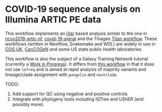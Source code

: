 # COVID-19 sequence analysis on Illumina ARTIC PE data

This workflow implements an [iVar](https://github.com/andersen-lab/ivar) based analysis similar to
the one in [ncov2019-artic-nf](https://github.com/connor-lab/ncov2019-artic-nf), [covid-19-signal](https://github.com/jaleezyy/covid-19-signal/) and the Thiagen [Titan workflow](https://github.com/theiagen/public_health_viral_genomics). These workflows (written in  Nextflow, Snakemake and WDL) are widely in use in [COG UK](https://www.cogconsortium.uk/), [CanCOGeN](https://www.genomecanada.ca/en/cancogen) and some US state public health laboratories.

This workflow is also the subject of a Galaxy Training Network tutorial (currently a [Work in Progress](https://github.com/galaxyproject/training-material/pull/2633)).
It differs from [this workflow](https://github.com/galaxyproject/iwc/tree/main/workflows/sars-cov-2-variant-calling/sars-cov-2-pe-illumina-artic-variant-calling) in
that it does not use `lofreq` and is aimed at rapid analysis of majority variants and lineage/clade assignment with `pangolin` and `nextclade`.

TODO:

1. Add support for QC using negative and positive controls
2. Integrate with phylogeny tools including IQTree and UShER (and possibly more).
